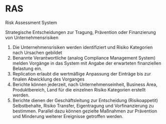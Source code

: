 # RAS
Risk Assessment System

Strategische Entscheidungen zur Tragung, Prävention oder Finanzierung von Unternehmensrisiken

1. Die Unternehmensrisiken werden identifiziert und Risiko Kategorien nach Ursachen gebildet
2. Benannte Verantwortliche  (analog Compliance Management System) melden Vorgänge in das System mit Angabe der erwarteten finanziellen Belastung ein.
3. Replication erlaubt die wertmäßige Anpassung der Einträge bis zur finalen Abwicklung des Vorganges
4. Berichte können jederzeit, nach Unternehmenseinheit, Business Area, Produktbereich, Land für die einzelnen Risiko Kategorien erstellt werden.
5. Berichte dienen der Geschäftsleitung zur Entscheidung (Risikoappetit) Selbstbehalte, Risiko Transfer, Eigentragung und Vorfinanzierung zu bestimmen. Parallel dazu können gezielte Maßnahmen zur Prävention und Minderung weiterer Ereignisse getroffen werden.
